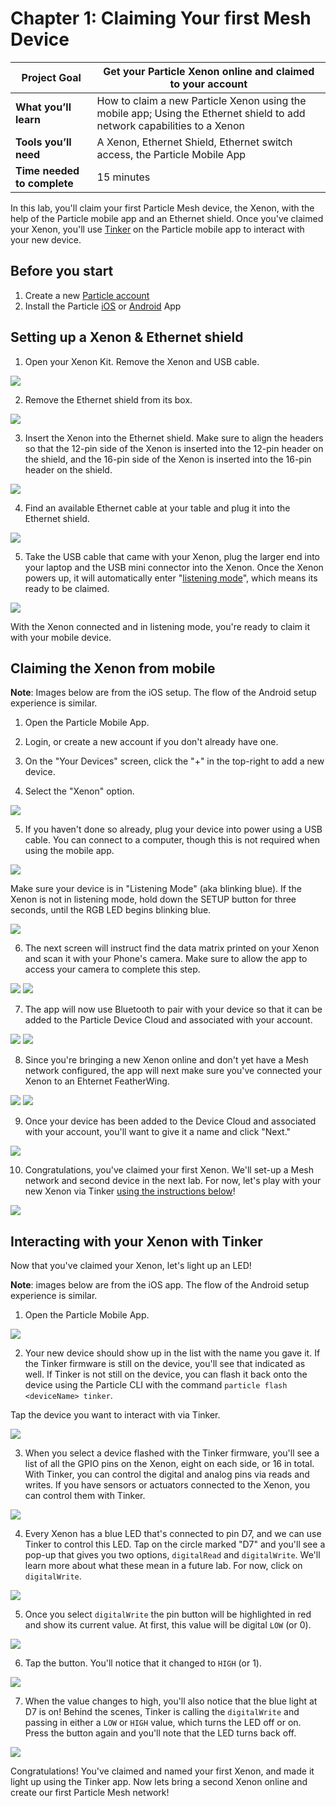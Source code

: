 # Chapter 1: Claiming Your first Mesh Device

| **Project Goal**            | Get your Particle Xenon online and claimed to your account                                                               |
| --------------------------- | ------------------------------------------------------------------------------------------------------------------------ |
| **What you’ll learn**       | How to claim a new Particle Xenon using the mobile app; Using the Ethernet shield to add network capabilities to a Xenon |
| **Tools you’ll need**       | A Xenon, Ethernet Shield, Ethernet switch access, the Particle Mobile App                                                |
| **Time needed to complete** | 15 minutes                                                                                                               |

In this lab, you'll claim your first Particle Mesh device, the Xenon, with the help of the Particle mobile app and an Ethernet shield. Once you've claimed your Xenon, you'll use [Tinker](https://docs.particle.io/guide/getting-started/tinker/photon/) on the Particle mobile app to interact with your new device.

## Before you start

1.  Create a new [Particle account](https://login.particle.io/signup)
2.  Install the Particle [iOS](https://itunes.apple.com/us/app/particle-build-photon-electron/id991459054?ls=1&mt=8) or [Android](https://play.google.com/store/apps/details?id=io.particle.android.app) App

## Setting up a Xenon & Ethernet shield

1. Open your Xenon Kit. Remove the Xenon and USB cable.

![](./images/01/xenon.jpg)

2. Remove the Ethernet shield from its box.

![](./images/01/ethernet.jpg)

3. Insert the Xenon into the Ethernet shield. Make sure to align the headers so that the 12-pin side of the Xenon is inserted into the 12-pin header on the shield, and the 16-pin side of the Xenon is inserted into the 16-pin header on the shield.

![](./images/01/xenoninshield.jpg)

4. Find an available Ethernet cable at your table and plug it into the Ethernet shield.

![](./images/01/xenonpluggedin.jpg)

5. Take the USB cable that came with your Xenon, plug the larger end into your laptop and the USB mini connector into the Xenon. Once the Xenon powers up, it will automatically enter "[listening mode](https://docs.particle.io/guide/getting-started/modes/photon/#listening-mode)", which means its ready to be claimed.

![](./images/01/listeningmode.gif)

With the Xenon connected and in listening mode, you're ready to claim it with your mobile device.

## Claiming the Xenon from mobile

**Note**: Images below are from the iOS setup. The flow of the Android setup experience is similar.

1.  Open the Particle Mobile App.

[](./images/01/01-mobilesplash.png)

2.  Login, or create a new account if you don't already have one.

[](./images/01/03-mobilelogin.png)

3.  On the "Your Devices" screen, click the "+" in the top-right to add a new device.

[](./images/01/04-mobiledevicelist.png)

4.  Select the "Xenon" option.

![](./images/01/mobileadd.png)

5.  If you haven't done so already, plug your device into power using a USB cable. You can connect to a computer, though this is not required when using the mobile app.

![](./images/01/getready.png)

Make sure your device is in "Listening Mode" (aka blinking blue). If the Xenon is not in listening mode, hold down the SETUP button for three seconds, until the RGB LED begins blinking blue.

![](./images/01/listeningmode.gif)

6.  The next screen will instruct find the data matrix printed on your Xenon and scan it with your Phone's camera. Make sure to allow the app to access your camera to complete this step.

<img src="./images/01/datamatrix.png" class="two-per-line" />
<img src="./images/01/datamatrix2.png" class="two-per-line" />

7. The app will now use Bluetooth to pair with your device so that it can be added to the Particle Device Cloud and associated with your account.

<img src="./images/01/pairing1.png" class="two-per-line" />
<img src="./images/01/pairing2.png" class="two-per-line" />

8. Since you're bringing a new Xenon online and don't yet have a Mesh network configured, the app will next make sure you've connected your Xenon to an Ehternet FeatherWing.

<img src="./images/01/ethernet.png" class="two-per-line" />
<img src="./images/01/ethernet2.png" class="two-per-line" />

9. Once your device has been added to the Device Cloud and associated with your account, you'll want to give it a name and click "Next."

![](./images/01/name.png)

10. Congratulations, you've claimed your first Xenon. We'll set-up a Mesh network and second device in the next lab. For now, let's play with your new Xenon via Tinker [using the instructions below](#interacting-with-your-xenon-with-tinker)!

![](./images/01/name.png)

## Interacting with your Xenon with Tinker

Now that you've claimed your Xenon, let's light up an LED!

**Note**: images below are from the iOS app. The flow of the Android setup experience is similar.

1.  Open the Particle Mobile App.

![](./images/01/01-mobilesplash.png)

2.  Your new device should show up in the list with the name you gave it. If the Tinker firmware is still on the device, you'll see that indicated as well. If Tinker is not still on the device, you can flash it back onto the device using the Particle CLI with the command `particle flash <deviceName> tinker`.

Tap the device you want to interact with via Tinker.

![](./images/01/02-devicelist.png)

3.  When you select a device flashed with the Tinker firmware, you'll see a list of all the GPIO pins on the Xenon, eight on each side, or 16 in total. With Tinker, you can control the digital and analog pins via reads and writes. If you have sensors or actuators connected to the Xenon, you can control them with Tinker.

![](./images/01/03-tinker.png)

4.  Every Xenon has a blue LED that's connected to pin D7, and we can use Tinker to control this LED. Tap on the circle marked "D7" and you'll see a pop-up that gives you two options, `digitalRead` and `digitalWrite`. We'll learn more about what these mean in a future lab. For now, click on `digitalWrite`.

![](./images/01/04-d7.png)

5.  Once you select `digitalWrite` the pin button will be highlighted in red and show its current value. At first, this value will be digital `LOW` (or 0).

![](./images/01/05-d7low.png)

6.  Tap the button. You'll notice that it changed to `HIGH` (or 1).

![](./images/01/05-d7high.png)

7.  When the value changes to high, you'll also notice that the blue light at D7 is on! Behind the scenes, Tinker is calling the `digitalWrite` and passing in either a `LOW` or `HIGH` value, which turns the LED off or on. Press the button again and you'll note that the LED turns back off.

![](./images/01/06-d7on.jpg)

Congratulations! You've claimed and named your first Xenon, and made it light up using the Tinker app. Now lets bring a second Xenon online and create our first Particle Mesh network!
